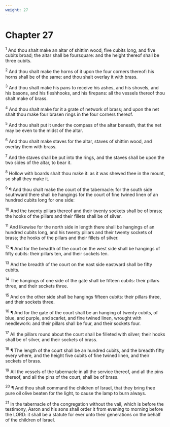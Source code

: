 ```yaml
---
weight: 27
---
```


# Chapter 27

<sup>1</sup> And thou shalt make an altar of shittim wood, five cubits long, and five cubits broad; the altar shall be foursquare: and the height thereof shall be three cubits. 

<sup>2</sup> And thou shalt make the horns of it upon the four corners thereof: his horns shall be of the same: and thou shalt overlay it with brass. 

<sup>3</sup> And thou shalt make his pans to receive his ashes, and his shovels, and his basons, and his fleshhooks, and his firepans: all the vessels thereof thou shalt make of brass. 

<sup>4</sup> And thou shalt make for it a grate of network of brass; and upon the net shalt thou make four brasen rings in the four corners thereof. 

<sup>5</sup> And thou shalt put it under the compass of the altar beneath, that the net may be even to the midst of the altar. 

<sup>6</sup> And thou shalt make staves for the altar, staves of shittim wood, and overlay them with brass. 

<sup>7</sup> And the staves shall be put into the rings, and the staves shall be upon the two sides of the altar, to bear it. 

<sup>8</sup> Hollow with boards shalt thou make it: as it was shewed thee in the mount, so shall they make it. 

<sup>9</sup> ¶ And thou shalt make the court of the tabernacle: for the south side southward there shall be hangings for the court of fine twined linen of an hundred cubits long for one side: 

<sup>10</sup> And the twenty pillars thereof and their twenty sockets shall be of brass; the hooks of the pillars and their fillets shall be of silver. 

<sup>11</sup> And likewise for the north side in length there shall be hangings of an hundred cubits long, and his twenty pillars and their twenty sockets of brass; the hooks of the pillars and their fillets of silver. 

<sup>12</sup> ¶ And for the breadth of the court on the west side shall be hangings of fifty cubits: their pillars ten, and their sockets ten. 

<sup>13</sup> And the breadth of the court on the east side eastward shall be fifty cubits. 

<sup>14</sup> The hangings of one side of the gate shall be fifteen cubits: their pillars three, and their sockets three. 

<sup>15</sup> And on the other side shall be hangings fifteen cubits: their pillars three, and their sockets three. 

<sup>16</sup> ¶ And for the gate of the court shall be an hanging of twenty cubits, of blue, and purple, and scarlet, and fine twined linen, wrought with needlework: and their pillars shall be four, and their sockets four. 

<sup>17</sup> All the pillars round about the court shall be filleted with silver; their hooks shall be of silver, and their sockets of brass. 

<sup>18</sup> ¶ The length of the court shall be an hundred cubits, and the breadth fifty every where, and the height five cubits of fine twined linen, and their sockets of brass. 

<sup>19</sup> All the vessels of the tabernacle in all the service thereof, and all the pins thereof, and all the pins of the court, shall be of brass. 

<sup>20</sup> ¶ And thou shalt command the children of Israel, that they bring thee pure oil olive beaten for the light, to cause the lamp to burn always. 

<sup>21</sup> In the tabernacle of the congregation without the vail, which is before the testimony, Aaron and his sons shall order it from evening to morning before the LORD: it shall be a statute for ever unto their generations on the behalf of the children of Israel. 


